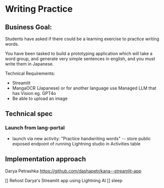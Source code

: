 # Writing Practice

## Business Goal: 
Students have asked if there could be a learning exercise to practice writing words.

You have been tasked to build a prototyping application which will take a word group, and generate very simple sentences in english, and you must write them in Japanese.


Technical Requirements:
- Streamlit
- MangaOCR (Japanese) or for another language use Managed LLM that has Vision eg. GPT4o
- Be able to upload an image

## Technical spec

### Launch from lang-portal
- launch via new activity: "Practice handwriting words"
-- store public exposed endpoint of running Lightning studio in Activities table



## Implementation approach

Darya Petrashka
https://github.com/dashapetr/kana--streamlit-app

[] Rehost Darya's Streamlit app using Lightning AI
[] sleep